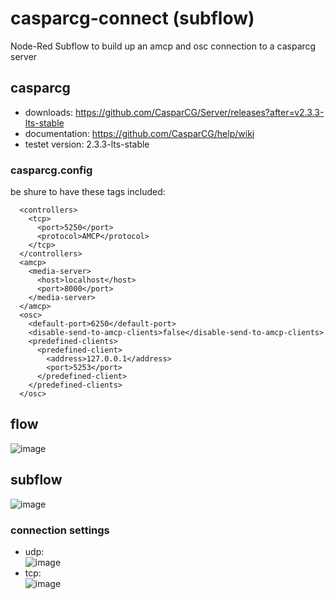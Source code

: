 # casparcg-connect (subflow)
Node-Red Subflow to build up an amcp and osc connection to a casparcg server

## casparcg
- downloads: https://github.com/CasparCG/Server/releases?after=v2.3.3-lts-stable
- documentation: https://github.com/CasparCG/help/wiki
- testet version: 2.3.3-lts-stable

### casparcg.config
be shure to have these tags included:

```
  <controllers>
    <tcp>
      <port>5250</port>
      <protocol>AMCP</protocol>
    </tcp>
  </controllers>
  <amcp>
    <media-server>
      <host>localhost</host>
      <port>8000</port>
    </media-server>
  </amcp>
  <osc>
    <default-port>6250</default-port>
    <disable-send-to-amcp-clients>false</disable-send-to-amcp-clients>
    <predefined-clients>
      <predefined-client>
        <address>127.0.0.1</address>
        <port>5253</port>
      </predefined-client>
    </predefined-clients>
  </osc>
```


## flow
![image](https://user-images.githubusercontent.com/4168388/153750033-a806be78-6aa5-4be1-84a0-d45d8ded78e9.png)

## subflow
![image](https://user-images.githubusercontent.com/4168388/153749967-d6578a94-6c56-457e-8604-efc35245c118.png)
### connection settings
- udp: <br>![image](https://user-images.githubusercontent.com/4168388/153750762-33782994-3db1-4da1-9d11-b6277a03d769.png)
- tcp: <br>![image](https://user-images.githubusercontent.com/4168388/153750842-bfa788cb-68e0-47af-a670-939503618fb6.png) 

